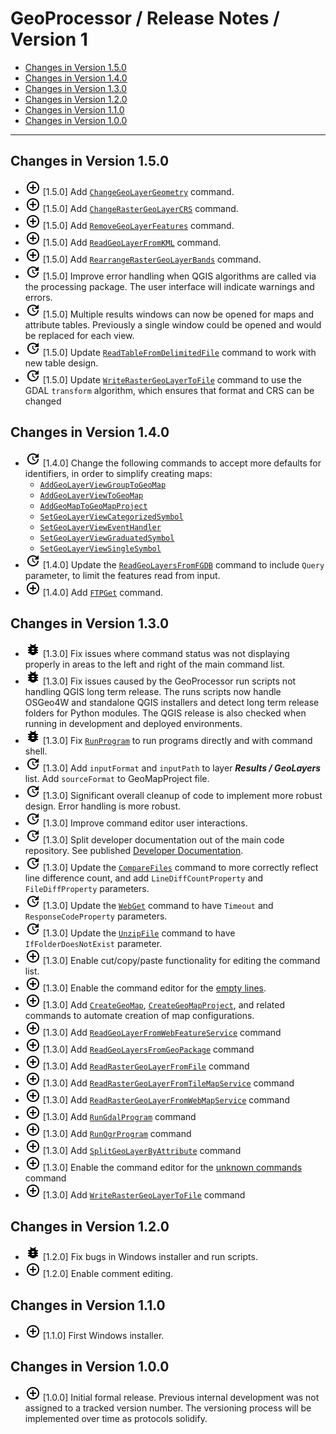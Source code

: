 # GeoProcessor / Release Notes / Version 1 #

* [Changes in Version 1.5.0](#changes-in-version-150)
* [Changes in Version 1.4.0](#changes-in-version-140)
* [Changes in Version 1.3.0](#changes-in-version-130)
* [Changes in Version 1.2.0](#changes-in-version-120)
* [Changes in Version 1.1.0](#changes-in-version-110)
* [Changes in Version 1.0.0](#changes-in-version-100)

----------

## Changes in Version 1.5.0 ##

* ![new](new.png) [1.5.0] Add [`ChangeGeoLayerGeometry`](../ChangeGeoLayerGeometry/ChangeGeoLayerGeometry.md) command.
* ![new](new.png) [1.5.0] Add [`ChangeRasterGeoLayerCRS`](../ChangeRasterGeoLayerCRS/ChangeRasterGeoLayerCRS.md) command.
* ![new](new.png) [1.5.0] Add [`RemoveGeoLayerFeatures`](../RemoveGeoLayerFeatures/RemoveGeoLayerFeatures.md) command.
* ![new](new.png) [1.5.0] Add [`ReadGeoLayerFromKML`](../ReadGeoLayerFromKML/ReadGeoLayerFromKML.md) command.
* ![new](new.png) [1.5.0] Add [`RearrangeRasterGeoLayerBands`](../RearrangeRasterGeoLayerBands/RearrangeRasterGeoLayerBands.md) command.
* ![change](change.png) [1.5.0] Improve error handling when QGIS algorithms are called via the processing package.
The user interface will indicate warnings and errors.
* ![change](change.png) [1.5.0] Multiple results windows can now be opened for maps and attribute tables.
Previously a single window could be opened and would be replaced for each view.
* ![change](change.png) [1.5.0] Update [`ReadTableFromDelimitedFile`](../ReadTableFromDelimitedFile/ReadTableFromDelimitedFile.md)
command to work with new table design.
* ![change](change.png) [1.5.0] Update [`WriteRasterGeoLayerToFile`](../WriteRasterGeoLayerToFile/WriteRasterGeoLayerToFile.md)
command to use the GDAL `transform` algorithm, which ensures that format and CRS can be changed

## Changes in Version 1.4.0 ##

* ![change](change.png) [1.4.0] Change the following commands to accept more defaults for identifiers,
in order to simplify creating maps:
	+ [`AddGeoLayerViewGroupToGeoMap`](../command-ref/AddGeoLayerViewGroupToGeoMap/AddGeoLayerViewGroupToGeoMap.md)
	+ [`AddGeoLayerViewToGeoMap`](../command-ref/AddGeoLayerViewToGeoMap/AddGeoLayerViewToGeoMap.md)
	+ [`AddGeoMapToGeoMapProject`](../command-ref/AddGeoMapToGeoMapProject/AddGeoMapToGeoMapProject.md)
	+ [`SetGeoLayerViewCategorizedSymbol`](../command-ref/SetGeoLayerViewCategorizedSymbol/SetGeoLayerViewCategorizedSymbol.md)
	+ [`SetGeoLayerViewEventHandler`](../command-ref/SetGeoLayerViewEventHandler/SetGeoLayerViewEventHandler.md)
	+ [`SetGeoLayerViewGraduatedSymbol`](../command-ref/SetGeoLayerViewGraduatedSymbol/SetGeoLayerViewGraduatedSymbol.md)
	+ [`SetGeoLayerViewSingleSymbol`](../command-ref/SetGeoLayerViewSingleSymbol/SetGeoLayerViewSingleSymbol.md)
* ![change](change.png) [1.4.0] Update the
[`ReadGeoLayersFromFGDB`](../command-ref/ReadGeoLayersFromFGDB/ReadGeoLayersFromFGDB.md) command
to include `Query` parameter, to limit the features read from input.
* ![new](new.png) [1.4.0] Add [`FTPGet`](../command-ref/FTPGet/FTPGet.md) command.

## Changes in Version 1.3.0 ##

* ![bug](bug.png) [1.3.0] Fix issues where command status was not displaying properly in
areas to the left and right of the main command list.
* ![bug](bug.png) [1.3.0] Fix issues caused by the GeoProcessor run scripts not handling QGIS long term release.
The runs scripts now handle OSGeo4W and standalone QGIS installers and detect long term release folders
for Python modules.  The QGIS release is also checked when running in development and deployed environments.
* ![bug](bug.png) [1.3.0] Fix [`RunProgram`](../command-ref/RunProgram/RunProgram.md) to run programs
directly and with command shell.
* ![change](change.png) [1.3.0] Add `inputFormat` and `inputPath` to layer ***Results / GeoLayers*** list.
Add `sourceFormat` to GeoMapProject file.
* ![change](change.png) [1.3.0] Significant overall cleanup of code to implement more robust design.
Error handling is more robust.
* ![change](change.png) [1.3.0] Improve command editor user interactions.
* ![change](change.png) [1.3.0] Split developer documentation out of the main code repository.
See published [Developer Documentation](http://software.openwaterfoundation.org/geoprocessor/latest/doc-dev/).
* ![change](change.png) [1.3.0] Update the [`CompareFiles`](../command-ref/CompareFiles/CompareFiles.md)
command to more correctly reflect line difference count,
and add `LineDiffCountProperty` and `FileDiffProperty` parameters.
* ![change](change.png) [1.3.0] Update the [`WebGet`](../command-ref/WebGet/WebGet.md) command to have
`Timeout` and `ResponseCodeProperty` parameters.
* ![change](change.png) [1.3.0] Update the [`UnzipFile`](../command-ref/UnzipFile/UnzipFile.md) command to have
`IfFolderDoesNotExist` parameter.
* ![new](new.png) [1.3.0] Enable cut/copy/paste functionality for editing the command list.
* ![new](new.png) [1.3.0] Enable the command editor for the [empty lines](../command-ref/Blank/Blank.md).
* ![new](new.png) [1.3.0] Add [`CreateGeoMap`](../command-ref/CreateGeoMap/CreateGeoMap.md),
[`CreateGeoMapProject`](../command-ref/CreateGeoMapProject/CreateGeoMapProject.md), and related commands
to automate creation of map configurations.
* ![new](new.png) [1.3.0] Add [`ReadGeoLayerFromWebFeatureService`](../command-ref/ReadGeoLayerFromWebFeatureService/ReadGeoLayerFromWebFeatureService.md) command
* ![new](new.png) [1.3.0] Add [`ReadGeoLayersFromGeoPackage`](../command-ref/ReadGeoLayersFromGeoPackage/ReadGeoLayersFromGeoPackage.md) command
* ![new](new.png) [1.3.0] Add [`ReadRasterGeoLayerFromFile`](../command-ref/ReadRasterGeoLayerFromFile/ReadRasterGeoLayerFromFile.md) command
* ![new](new.png) [1.3.0] Add [`ReadRasterGeoLayerFromTileMapService`](../command-ref/ReadRasterGeoLayerFromTileMapService/ReadRasterGeoLayerFromTileMapService.md) command
* ![new](new.png) [1.3.0] Add [`ReadRasterGeoLayerFromWebMapService`](../command-ref/ReadRasterGeoLayerFromWebMapService/ReadRasterGeoLayerFromWebMapService.md) command
* ![new](new.png) [1.3.0] Add [`RunGdalProgram`](../command-ref/RunGdalProgram/RunGdalProgram.md) command
* ![new](new.png) [1.3.0] Add [`RunOgrProgram`](../command-ref/RunOgrProgram/RunOgrProgram.md) command
* ![new](new.png) [1.3.0] Add [`SplitGeoLayerByAttribute`](../command-ref/SplitGeoLayerByAttribute/SplitGeoLayerByAttribute.md) command
* ![new](new.png) [1.3.0] Enable the command editor for the [unknown commands](../command-ref/UnknownCommand/UnknownCommand.md) command
* ![new](new.png) [1.3.0] Add [`WriteRasterGeoLayerToFile`](../command-ref/WriteRasterGeoLayerToFile/WriteRasterGeoLayerToFile.md) command

## Changes in Version 1.2.0 ##

* ![new](bug.png) [1.2.0] Fix bugs in Windows installer and run scripts.
* ![new](new.png) [1.2.0] Enable comment editing.

## Changes in Version 1.1.0 ##

* ![new](new.png) [1.1.0] First Windows installer.

## Changes in Version 1.0.0 ##

* ![new](new.png) [1.0.0] Initial formal release.
Previous internal development was not assigned to a tracked version number.
The versioning process will be implemented over time as protocols solidify.
